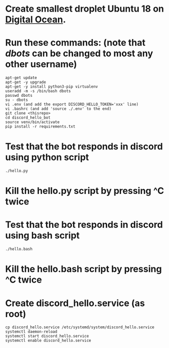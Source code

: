 # Create smallest droplet Ubuntu 18 on [Digital Ocean](https://www.digitalocean.com/).

# Run these commands: (note that *dbots* can be changed to most any other username)

    apt-get update 
    apt-get -y upgrade
    apt-get -y install python3-pip virtualenv
    useradd -m -s /bin/bash dbots
    passwd dbots
    su - dbots
    vi .env (and add the export DISCORD_HELLO_TOKEN='xxx' line)
    vi .bashrc (and add 'source ./.env' to the end)
    git clone <thisrepo>
    cd discord_hello_bot
    source venv/bin/activate
    pip install -r requirements.txt
   
# Test that the bot responds in discord using python script

    ./hello.py

# Kill the hello.py script by pressing ^C twice

# Test that the bot responds in discord using bash script

    ./hello.bash

# Kill the hello.bash script by pressing ^C twice

# Create discord_hello.service (as root)

    cp discord_hello.service /etc/systemd/system/discord_hello.service
    systemctl daemon-reload
    systemctl start discord_hello.service
    systemctl enable discord_hello.service

